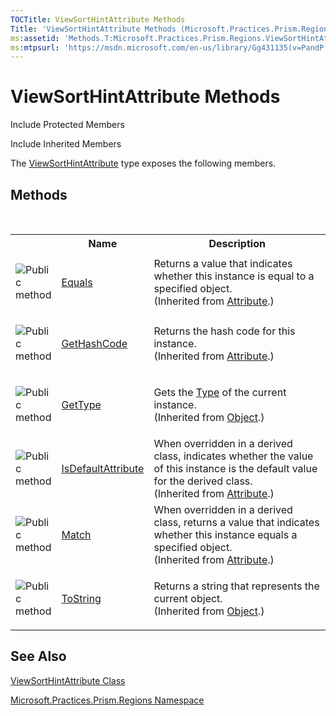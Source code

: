 ```yaml
---
TOCTitle: ViewSortHintAttribute Methods
Title: 'ViewSortHintAttribute Methods (Microsoft.Practices.Prism.Regions)'
ms:assetid: 'Methods.T:Microsoft.Practices.Prism.Regions.ViewSortHintAttribute'
ms:mtpsurl: 'https://msdn.microsoft.com/en-us/library/Gg431135(v=PandP.50)'
---
```


# ViewSortHintAttribute Methods

Include Protected Members

Include Inherited Members

The [ViewSortHintAttribute](https://msdn.microsoft.com/en-us/library/microsoft.practices.prism.regions.viewsorthintattribute(v=pandp.50)) type exposes the following members.

## Methods
 
<table>
<colgroup>
<col width="10%" />
</colgroup>

<tbody><tr>
<th>
							&nbsp;
						</th>
<th>Name</th>
<th>Description</th>
</tr>
<tr>
<td>

![](https://msdn.microsoft.com/en-us/Gg431135.pubmethod(en-us,PandP.50).gif "Public method")
</td>
<td>
<a href="http://msdn2.microsoft.com/en-us/library/09ds241w" target="_blank">Equals</a>
</td>
<td>
<div>Returns a value that indicates whether this instance is equal to a specified object.</div> (Inherited from <a href="http://msdn2.microsoft.com/en-us/library/e8kc3626" target="_blank">Attribute</a>.)</td>
</tr>
<tr>
<td>

![](https://msdn.microsoft.com/en-us/Gg431135.pubmethod(en-us,PandP.50).gif "Public method")
</td>
<td>
<a href="http://msdn2.microsoft.com/en-us/library/365e1bxs" target="_blank">GetHashCode</a>
</td>
<td>
<div>Returns the hash code for this instance.</div> (Inherited from <a href="http://msdn2.microsoft.com/en-us/library/e8kc3626" target="_blank">Attribute</a>.)</td>
</tr>
<tr>
<td>

![](https://msdn.microsoft.com/en-us/Gg431135.pubmethod(en-us,PandP.50).gif "Public method")
</td>
<td>
<a href="http://msdn2.microsoft.com/en-us/library/dfwy45w9" target="_blank">GetType</a>
</td>
<td>
<div>Gets the <a href="http://msdn2.microsoft.com/en-us/library/42892f65" target="_blank">Type</a> of the current instance.</div> (Inherited from <a href="http://msdn2.microsoft.com/en-us/library/e5kfa45b" target="_blank">Object</a>.)</td>
</tr>
<tr>
<td>

![](https://msdn.microsoft.com/en-us/Gg431135.pubmethod(en-us,PandP.50).gif "Public method")
</td>
<td>
<a href="http://msdn2.microsoft.com/en-us/library/tbkb5x6t" target="_blank">IsDefaultAttribute</a>
</td>
<td>
<div>When overridden in a derived class, indicates whether the value of this instance is the default value for the derived class.</div> (Inherited from <a href="http://msdn2.microsoft.com/en-us/library/e8kc3626" target="_blank">Attribute</a>.)</td>
</tr>
<tr>
<td>

![](https://msdn.microsoft.com/en-us/Gg431135.pubmethod(en-us,PandP.50).gif "Public method")
</td>
<td>
<a href="http://msdn2.microsoft.com/en-us/library/wy7chz44" target="_blank">Match</a>
</td>
<td>
<div>When overridden in a derived class, returns a value that indicates whether this instance equals a specified object.</div> (Inherited from <a href="http://msdn2.microsoft.com/en-us/library/e8kc3626" target="_blank">Attribute</a>.)</td>
</tr>
<tr>
<td>

![](https://msdn.microsoft.com/en-us/Gg431135.pubmethod(en-us,PandP.50).gif "Public method")
</td>
<td>
<a href="http://msdn2.microsoft.com/en-us/library/7bxwbwt2" target="_blank">ToString</a>
</td>
<td>
<div>Returns a string that represents the current object.</div> (Inherited from <a href="http://msdn2.microsoft.com/en-us/library/e5kfa45b" target="_blank">Object</a>.)</td>
</tr>
</tbody>
</table>


## See Also

[ViewSortHintAttribute Class](https://msdn.microsoft.com/en-us/library/microsoft.practices.prism.regions.viewsorthintattribute(v=pandp.50))

[Microsoft.Practices.Prism.Regions Namespace](hhttps://msdn.microsoft.com/en-us/library/microsoft.practices.prism.regions(v=pandp.50))


